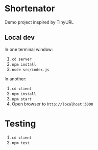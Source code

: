 # Shortenator

Demo project inspired by TinyURL

## Local dev

In one terminal window:

1. `cd server`
2. `npm install`
3. `node src/index.js`

In another:

1. `cd client`
2. `npm install`
3. `npm start`
4. Open browser to `http://localhost:3000`

# Testing

1. `cd client`
2. `npm test`
